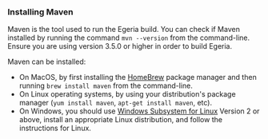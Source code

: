 <!-- SPDX-License-Identifier: CC-BY-4.0 -->
<!-- Copyright Contributors to the ODPi Egeria project. -->

### Installing Maven

Maven is the tool used to run the Egeria build.
You can check if Maven installed by running the command `mvn --version` from the command-line.
Ensure you are using version 3.5.0 or higher in order to build Egeria.

Maven can be installed:

- On MacOS, by first installing the [HomeBrew](https://brew.sh) package manager and then running
`brew install maven` from the command-line.
- On Linux operating systems, by using your distribution's package manager (`yum install maven`, `apt-get install maven`, etc).
- On Windows, you should use [Windows Subsystem for Linux](https://docs.microsoft.com/en-us/windows/wsl/) Version 2 or above, install an appropriate Linux distribution, and follow
  the instructions for Linux.
